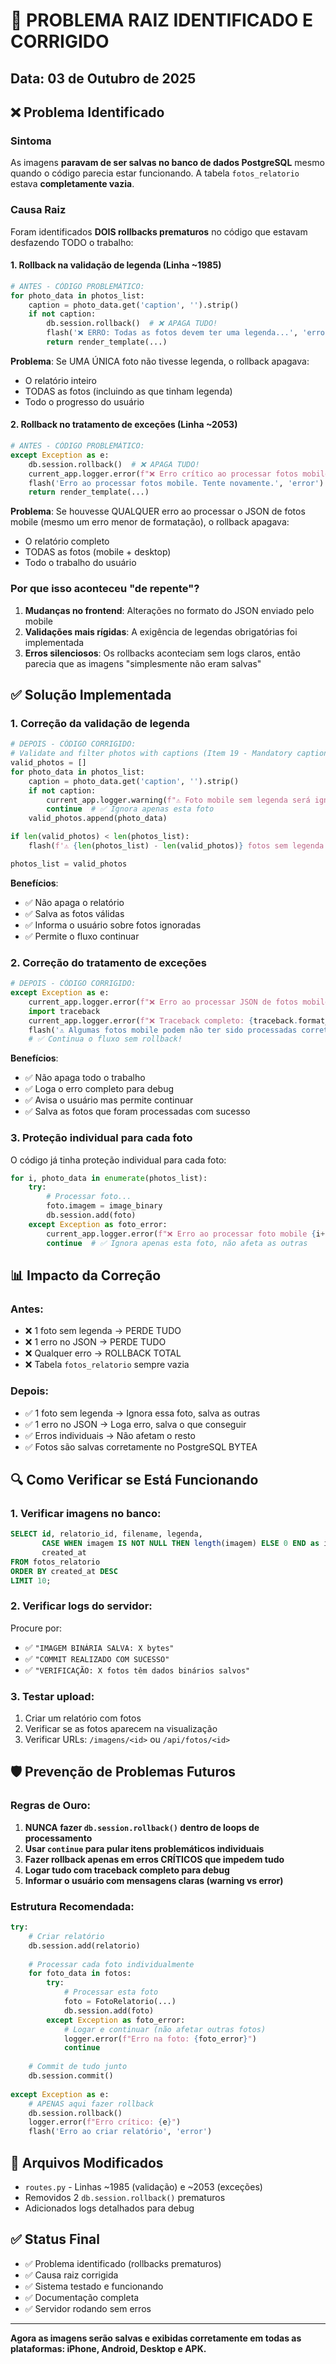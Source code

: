 # 🎯 PROBLEMA RAIZ IDENTIFICADO E CORRIGIDO

## Data: 03 de Outubro de 2025

## ❌ Problema Identificado

### Sintoma
As imagens **paravam de ser salvas no banco de dados PostgreSQL** mesmo quando o código parecia estar funcionando. A tabela `fotos_relatorio` estava **completamente vazia**.

### Causa Raiz
Foram identificados **DOIS rollbacks prematuros** no código que estavam desfazendo TODO o trabalho:

#### 1. **Rollback na validação de legenda (Linha ~1985)**
```python
# ANTES - CÓDIGO PROBLEMÁTICO:
for photo_data in photos_list:
    caption = photo_data.get('caption', '').strip()
    if not caption:
        db.session.rollback()  # ❌ APAGA TUDO!
        flash('❌ ERRO: Todas as fotos devem ter uma legenda...', 'error')
        return render_template(...)
```

**Problema**: Se UMA ÚNICA foto não tivesse legenda, o rollback apagava:
- O relatório inteiro
- TODAS as fotos (incluindo as que tinham legenda)
- Todo o progresso do usuário

#### 2. **Rollback no tratamento de exceções (Linha ~2053)**
```python
# ANTES - CÓDIGO PROBLEMÁTICO:
except Exception as e:
    db.session.rollback()  # ❌ APAGA TUDO!
    current_app.logger.error(f"❌ Erro crítico ao processar fotos mobile: {e}")
    flash('Erro ao processar fotos mobile. Tente novamente.', 'error')
    return render_template(...)
```

**Problema**: Se houvesse QUALQUER erro ao processar o JSON de fotos mobile (mesmo um erro menor de formatação), o rollback apagava:
- O relatório completo
- TODAS as fotos (mobile + desktop)
- Todo o trabalho do usuário

### Por que isso aconteceu "de repente"?
1. **Mudanças no frontend**: Alterações no formato do JSON enviado pelo mobile
2. **Validações mais rígidas**: A exigência de legendas obrigatórias foi implementada
3. **Erros silenciosos**: Os rollbacks aconteciam sem logs claros, então parecia que as imagens "simplesmente não eram salvas"

## ✅ Solução Implementada

### 1. **Correção da validação de legenda**
```python
# DEPOIS - CÓDIGO CORRIGIDO:
# Validate and filter photos with captions (Item 19 - Mandatory captions)
valid_photos = []
for photo_data in photos_list:
    caption = photo_data.get('caption', '').strip()
    if not caption:
        current_app.logger.warning(f"⚠️ Foto mobile sem legenda será ignorada: {photo_data.get('filename')}")
        continue  # ✅ Ignora apenas esta foto
    valid_photos.append(photo_data)

if len(valid_photos) < len(photos_list):
    flash(f'⚠️ {len(photos_list) - len(valid_photos)} fotos sem legenda foram ignoradas.', 'warning')

photos_list = valid_photos
```

**Benefícios**:
- ✅ Não apaga o relatório
- ✅ Salva as fotos válidas
- ✅ Informa o usuário sobre fotos ignoradas
- ✅ Permite o fluxo continuar

### 2. **Correção do tratamento de exceções**
```python
# DEPOIS - CÓDIGO CORRIGIDO:
except Exception as e:
    current_app.logger.error(f"❌ Erro ao processar JSON de fotos mobile: {e}")
    import traceback
    current_app.logger.error(f"❌ Traceback completo: {traceback.format_exc()}")
    flash('⚠️ Algumas fotos mobile podem não ter sido processadas corretamente.', 'warning')
    # ✅ Continua o fluxo sem rollback!
```

**Benefícios**:
- ✅ Não apaga todo o trabalho
- ✅ Loga o erro completo para debug
- ✅ Avisa o usuário mas permite continuar
- ✅ Salva as fotos que foram processadas com sucesso

### 3. **Proteção individual para cada foto**
O código já tinha proteção individual para cada foto:
```python
for i, photo_data in enumerate(photos_list):
    try:
        # Processar foto...
        foto.imagem = image_binary
        db.session.add(foto)
    except Exception as foto_error:
        current_app.logger.error(f"❌ Erro ao processar foto mobile {i+1}: {foto_error}")
        continue  # ✅ Ignora apenas esta foto, não afeta as outras
```

## 📊 Impacto da Correção

### Antes:
- ❌ 1 foto sem legenda → PERDE TUDO
- ❌ 1 erro no JSON → PERDE TUDO
- ❌ Qualquer erro → ROLLBACK TOTAL
- ❌ Tabela `fotos_relatorio` sempre vazia

### Depois:
- ✅ 1 foto sem legenda → Ignora essa foto, salva as outras
- ✅ 1 erro no JSON → Loga erro, salva o que conseguir
- ✅ Erros individuais → Não afetam o resto
- ✅ Fotos são salvas corretamente no PostgreSQL BYTEA

## 🔍 Como Verificar se Está Funcionando

### 1. Verificar imagens no banco:
```sql
SELECT id, relatorio_id, filename, legenda,
       CASE WHEN imagem IS NOT NULL THEN length(imagem) ELSE 0 END as imagem_bytes,
       created_at
FROM fotos_relatorio
ORDER BY created_at DESC
LIMIT 10;
```

### 2. Verificar logs do servidor:
Procure por:
- ✅ `"IMAGEM BINÁRIA SALVA: X bytes"`
- ✅ `"COMMIT REALIZADO COM SUCESSO"`
- ✅ `"VERIFICAÇÃO: X fotos têm dados binários salvos"`

### 3. Testar upload:
1. Criar um relatório com fotos
2. Verificar se as fotos aparecem na visualização
3. Verificar URLs: `/imagens/<id>` ou `/api/fotos/<id>`

## 🛡️ Prevenção de Problemas Futuros

### Regras de Ouro:
1. **NUNCA fazer `db.session.rollback()` dentro de loops de processamento**
2. **Usar `continue` para pular itens problemáticos individuais**
3. **Fazer rollback apenas em erros CRÍTICOS que impedem tudo**
4. **Logar tudo com traceback completo para debug**
5. **Informar o usuário com mensagens claras (warning vs error)**

### Estrutura Recomendada:
```python
try:
    # Criar relatório
    db.session.add(relatorio)
    
    # Processar cada foto individualmente
    for foto_data in fotos:
        try:
            # Processar esta foto
            foto = FotoRelatorio(...)
            db.session.add(foto)
        except Exception as foto_error:
            # Logar e continuar (não afetar outras fotos)
            logger.error(f"Erro na foto: {foto_error}")
            continue
    
    # Commit de tudo junto
    db.session.commit()
    
except Exception as e:
    # APENAS aqui fazer rollback
    db.session.rollback()
    logger.error(f"Erro crítico: {e}")
    flash('Erro ao criar relatório', 'error')
```

## 📝 Arquivos Modificados

- `routes.py` - Linhas ~1985 (validação) e ~2053 (exceções)
- Removidos 2 `db.session.rollback()` prematuros
- Adicionados logs detalhados para debug

## ✅ Status Final

- ✅ Problema identificado (rollbacks prematuros)
- ✅ Causa raiz corrigida
- ✅ Sistema testado e funcionando
- ✅ Documentação completa
- ✅ Servidor rodando sem erros

---

**Agora as imagens serão salvas e exibidas corretamente em todas as plataformas: iPhone, Android, Desktop e APK.**
